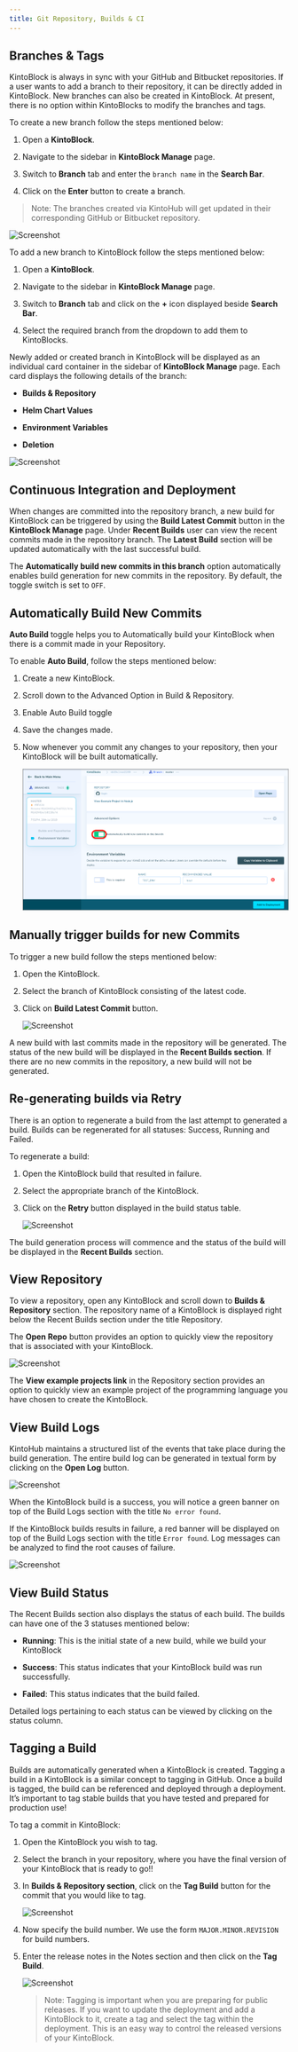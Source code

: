 ```yaml
---
title: Git Repository, Builds & CI
---
```


## Branches & Tags

KintoBlock is always in sync with your GitHub and Bitbucket repositories. If a user wants to add a branch to their repository, it can be directly added in KintoBlock. New branches can also be created in KintoBlock. At present, there is no option within KintoBlocks to modify the branches and tags.

To create a new branch follow the steps mentioned below:

1. Open a **KintoBlock**.

2. Navigate to the sidebar in **KintoBlock Manage** page.

3. Switch to **Branch** tab and enter the `branch name` in the **Search Bar**.

4. Click on the **Enter** button to create a branch.

>Note: The branches created via KintoHub will get updated in their corresponding GitHub or Bitbucket repository.

   ![Screenshot](/docs/assets/Branches_Sidebar.png)

To add a new branch to KintoBlock follow the steps mentioned below:

1. Open a **KintoBlock**.

2. Navigate to the sidebar in **KintoBlock Manage** page.

3. Switch to **Branch** tab and click on the **+** icon displayed beside **Search Bar**.

4. Select the required branch from the dropdown to add them to KintoBlocks.

Newly added or created branch in KintoBlock will be displayed as an individual card container in the sidebar of **KintoBlock Manage** page. Each card displays the following details of the branch:

- **Builds & Repository**

- **Helm Chart Values**

- **Environment Variables**

- **Deletion**

![Screenshot](/docs/assets/branches_card.png)


## Continuous Integration and Deployment

When changes are committed into the repository branch, a new build for KintoBlock can be triggered by using the **Build Latest Commit** button in the **KintoBlock Manage** page. Under **Recent Builds** user can view the recent commits made in the repository branch. The **Latest Build** section will be updated automatically with the last successful build.

The **Automatically build new commits in this branch** option automatically enables build generation for new commits in the repository. By default, the toggle switch is set to `OFF`.

## Automatically Build New Commits

**Auto Build** toggle helps you to Automatically build your KintoBlock when there is a commit made in your Repository.

 To enable **Auto Build**, follow the steps mentioned below:
 
1. Create a new KintoBlock.

2. Scroll down to the Advanced Option in Build & Repository.

3. Enable Auto Build toggle

4. Save the changes made.

5. Now whenever you commit any changes to your repository, then your KintoBlock will be built automatically.

   ![Screenshot](/docs/assets/Auto-Build.png)

## Manually trigger builds for new Commits

To trigger a new build follow the steps mentioned below:

1. Open the KintoBlock.

2. Select the branch of KintoBlock consisting of the latest code.

3. Click on **Build Latest Commit** button.

   ![Screenshot](/docs/assets/build_latest_commit.png)

A new build with last commits made in the repository will be generated. The status of the new build will be displayed in the **Recent Builds section**. If there are no new commits in the repository, a new build will not be generated.


## Re-generating builds via Retry

There is an option to regenerate a build from the last attempt to generated a build. Builds can be regenerated for all statuses: Success, Running and Failed.

To regenerate a build:

1. Open the KintoBlock build that resulted in failure.

2. Select the appropriate branch of the KintoBlock.

3. Click on the **Retry** button displayed in the build status table.

   ![Screenshot](/docs/assets/kb-retry.png)

The build generation process will commence and the status of the build will be displayed in the **Recent Builds** section.


## View Repository

To view a repository, open any KintoBlock and scroll down to **Builds & Repository** section. The repository name of a KintoBlock is displayed right below the Recent Builds section under the title Repository.

The **Open Repo** button provides an option to quickly view the repository that is associated with your KintoBlock.
  
   ![Screenshot](/docs/assets/kb-open-repo-btn.png)

The **View example projects link** in the Repository section provides an option to quickly view an example project of the programming language you have chosen to create the KintoBlock.


## View Build Logs

KintoHub maintains a structured list of the events that take place during the build generation. The entire build log can be generated in textual form by clicking on the **Open Log** button. 

   ![Screenshot](/docs/assets/open_log.png)

When the KintoBlock build is a success, you will notice a green banner on top of the Build Logs section with the title `No error found`.

If the KintoBlock builds results in failure, a red banner will be displayed on top of the Build Logs section with the title `Error found`.  Log messages can be analyzed to find the root causes of failure. 

   ![Screenshot](/docs/assets/build_error.png)


## View Build Status

The Recent Builds section also displays the status of each build. The builds can have one of the 3 statuses mentioned below:

- **Running**: This is the initial state of a new build, while we build your KintoBlock

- **Success**: This status indicates that your KintoBlock build was run successfully.

- **Failed**: This status indicates that the build failed. 

Detailed logs pertaining to each status can be viewed by clicking on the status column.


## Tagging a Build

Builds are automatically generated when a KintoBlock is created. Tagging a build in a KintoBlock is a similar concept to tagging in GitHub. Once a build is tagged, the build can be referenced and deployed through a deployment. It’s important to tag stable builds that you have tested and prepared for production use!

To tag a commit in KintoBlock:

1. Open the KintoBlock you wish to tag.

2. Select the branch in your repository, where you have the final version of your KintoBlock that is ready to go!!

3. In **Builds & Repository section**, click on the **Tag Build** button for the commit that you would like to tag.

    ![Screenshot](/docs/assets/kb-tag-btn.png)

4. Now specify the build number. We use the form  `MAJOR.MINOR.REVISION` for build numbers.

5. Enter the release notes in the Notes section and then click on the **Tag Build**.

    ![Screenshot](/docs/assets/tab-this-build.png)

    > Note: Tagging is important when you are preparing for public releases. If you want to update the deployment and add a KintoBlock to it, create a tag and select the tag within the deployment. This is an easy way to control the released versions of your KintoBlock.
